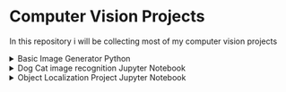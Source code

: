 # Computer Vision Projects

In this repository i will be collecting most of my computer vision projects

<details><summary>Basic Image Generator Python</summary>
<p>
Basic image generator using GAN network and CIFAR-10 dataset.
<p>
<figure>
    <img src="https://raw.githubusercontent.com/Kubaaa96/Computer-Vision-Projects/master/Basic%20Image%20Generator/results/real_samples.png" alt="Real" width="250" height="250">
    <figcaption>Real Sample</figcaption>
</figure>
<p>
<figure>
<img src="https://raw.githubusercontent.com/Kubaaa96/Computer-Vision-Projects/master/Basic%20Image%20Generator/results/fake_samples_epoch_002.png" alt="Real" width="250" height="250">
    <figcaption>After 2nd epoch</figcaption>
</figure>
<p>
<figure>
<img src="https://raw.githubusercontent.com/Kubaaa96/Computer-Vision-Projects/master/Basic%20Image%20Generator/results/fake_samples_epoch_014.png" alt="Real" width="250" height="250">
    <figcaption>After 14th epoch</figcaption>
</figure>
<p>
<figure>
<img src="https://raw.githubusercontent.com/Kubaaa96/Computer-Vision-Projects/master/Basic%20Image%20Generator/results/fake_samples_epoch_024.png" alt="Real" width="250" height="250"><p>
    <figcaption>After 24th epoch</figcaption>
</figure>
<p>
<a href="http://www.cs.toronto.edu/~kriz/cifar.html">DATA SET</a>

torchvision == 0.1.9 needed 
</p>
</details>

<details><summary>Dog Cat image recognition Jupyter Notebook</summary>
<p>
Small Project when i used basic CNN to distinguish between cats and dogs 

<a href="https://drive.google.com/drive/folders/1R1eyz1Ddh6jwDFsByN-JhHc7NM7fIGEr?usp=sharing">DATA SET</a>

More info can be found in notebook file 
</p>
</details>

<details><summary>Object Localization Project Jupyter Notebook</summary>
<p>
Project using Transfer learning with  <a gref="https://arxiv.org/abs/1505.06798">VGG 16</a> network trained on ImageNet data set to accomplish basic Pokemon detection on images and drawing rectangles around them.

<img src="https://raw.githubusercontent.com/Kubaaa96/Computer-Vision-Projects/master/Object%20Localization%20Project/results/result1.JPG" alt="result 1" width="250" height="250"><p>
<img src="https://raw.githubusercontent.com/Kubaaa96/Computer-Vision-Projects/master/Object%20Localization%20Project/results/result2.JPG" alt="Result 2" width="250" height="250"><p>
<img src="https://raw.githubusercontent.com/Kubaaa96/Computer-Vision-Projects/master/Object%20Localization%20Project/results/result3.JPG" alt="Result 3" width="250" height="250"><p>
<img src="https://raw.githubusercontent.com/Kubaaa96/Computer-Vision-Projects/master/Object%20Localization%20Project/results/result4.JPG" alt="Result 4" width="250" height="250"><p>
</p>
</details>